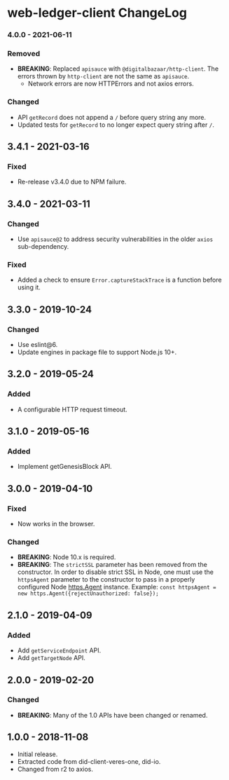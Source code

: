 # web-ledger-client ChangeLog

### 4.0.0 - 2021-06-11

### Removed
- **BREAKING**: Replaced `apisauce` with `@digitalbazaar/http-client`. The
  errors thrown by `http-client` are not the same as `apisauce`.
  - Network errors are now HTTPErrors and not axios errors.

### Changed
- API `getRecord` does not append a `/` before query string any more.
- Updated tests for `getRecord` to no longer expect query string after `/`.

## 3.4.1 - 2021-03-16

### Fixed
- Re-release v3.4.0 due to NPM failure.

## 3.4.0 - 2021-03-11

### Changed
- Use `apisauce@2` to address security vulnerabilities in the older `axios`
  sub-dependency.

### Fixed
- Added a check to ensure `Error.captureStackTrace` is a function before using it.

## 3.3.0 - 2019-10-24

### Changed
- Use eslint@6.
- Update engines in package file to support Node.js 10+.

## 3.2.0 - 2019-05-24

### Added
- A configurable HTTP request timeout.

## 3.1.0 - 2019-05-16

### Added
-  Implement getGenesisBlock API.

## 3.0.0 - 2019-04-10

### Fixed
- Now works in the browser.

### Changed
- **BREAKING**: Node 10.x is required.
- **BREAKING**: The `strictSSL` parameter has been removed from the constructor.
  In order to disable strict SSL in Node, one must use the `httpsAgent`
  parameter to the constructor to pass in a properly configured Node
  [https.Agent](https://nodejs.org/docs/latest-v10.x/api/https.html#https_class_https_agent)
  instance. Example: `const httpsAgent = new https.Agent({rejectUnauthorized: false});`

## 2.1.0 - 2019-04-09

### Added
- Add `getServiceEndpoint` API.
- Add `getTargetNode` API.

## 2.0.0 - 2019-02-20

### Changed
- **BREAKING**: Many of the 1.0 APIs have been changed or renamed.

## 1.0.0 - 2018-11-08

- Initial release.
- Extracted code from did-client-veres-one, did-io.
- Changed from r2 to axios.
